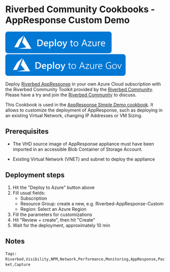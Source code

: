 # Riverbed Community Cookbooks - AppResponse Custom Demo

[![Deploy to Azure](https://raw.githubusercontent.com/Azure/azure-quickstart-templates/master/1-CONTRIBUTION-GUIDE/images/deploytoazure.svg?sanitize=true)](https://portal.azure.com/#create/Microsoft.Template/uri/https%3A%2F%2Fraw.githubusercontent.com%2Friverbed%2FRiverbed-Community-Toolkit%2Fmaster%2FAppResponse%2FAzure-Cloud-Cookbooks%2F102-appresponse-custom%2Fazuredeploy.json) [![Deploy to Azure Gov](https://raw.githubusercontent.com/Azure/azure-quickstart-templates/master/1-CONTRIBUTION-GUIDE/images/deploytoazuregov.svg?sanitize=true)](https://portal.azure.us/#create/Microsoft.Template/uri/https%3A%2F%2Fraw.githubusercontent.com%2Friverbed%2FRiverbed-Community-Toolkit%2Fmaster%2FAppResponse%2FAzure-Cloud-Cookbooks%2F102-appresponse-custom%2Fazuredeploy.json)

Deploy [Riverbed AppResponse](https://www.riverbed.com/products/npm/netim.html) in your own Azure Cloud subscription with the Riverbed Community Toolkit provided by the [Riverbed Community](https://community.riverbed.com/).
Please have a try and join the [Riverbed Community](https://community.riverbed.com/) to discuss.

This Cookbook is used in the [AppResponse Simple Demo cookbook](../101-appresponse-simple-demo). It allows to customize the deployment of AppResponse, such as deploying in an existing Virtual Network, changing IP Addresses or VM Sizing.

## Prerequisites

- The VHD source image of AppResponse appliance must have been imported in an accessible Blob Container of Storage Account.

- Existing Virtual Network (VNET) and subnet to deploy the appliance

## Deployment steps

1. Hit the "Deploy to Azure" button above
2. Fill usual fields:
    - Subscription
    - Resource Group: create a new, e.g. Riverbed-AppResponse-Custom
    - Region: Select an Azure Region
3. Fill the parameters for customizations
4. Hit "Review + create", then hit "Create"
5. Wait for the deployment, approximately 10 min

## Notes

`Tags: Riverbed,Visibility,NPM,Network,Performance,Monitoring,AppResponse,Packet,Capture`
